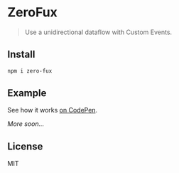 # ZeroFux

> Use a unidirectional dataflow with Custom Events.

## Install

```sh
npm i zero-fux
```

## Example

See how it works [on CodePen](https://codepen.io/kahlil/pen/bapoPK).

_More soon..._

## License

MIT
